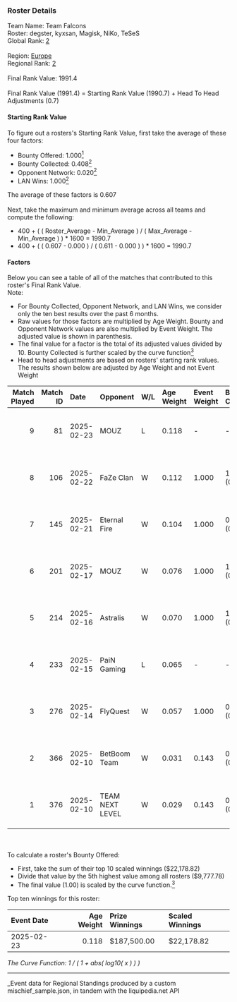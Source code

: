 ### Roster Details<br />
Team Name: Team Falcons<br />
Roster: degster, kyxsan, Magisk, NiKo, TeSeS<br />
Global Rank: [2](../../standings_global_2025_08_04.md)<br />
<br />
Region: [Europe]( ../../standings_europe_2025_08_04.md)<br />
Regional Rank: [2]( ../../standings_europe_2025_08_04.md)<br />
<br />
Final Rank Value:  1991.4<br />
<br />
Final Rank Value (1991.4) = Starting Rank Value (1990.7) + Head To Head Adjustments (0.7)<br />

#### Starting Rank Value<br />
To figure out a rosters's Starting Rank Value, first take the average of these four factors:<br />
- Bounty Offered: 1.000[<sup>1</sup>](#table2)
- Bounty Collected: 0.408[<sup>2</sup>](#table1)
- Opponent Network: 0.020[<sup>2</sup>](#table1)
- LAN Wins: 1.000[<sup>2</sup>](#table1)

The average of these factors is 0.607<br />
<br />
Next, take the maximum and minimum average across all teams and compute the following:<br />
- 400 + ( ( Roster_Average - Min_Average ) / ( Max_Average - Min_Average ) ) * 1600 = 1990.7
- 400 + ( ( 0.607 - 0.000 ) / ( 0.611 - 0.000 ) ) * 1600 = 1990.7


#### Factors<br />
Below you can see a table of all of the matches that contributed to this roster's Final Rank Value.<br />
Note:<br />

- For Bounty Collected, Opponent Network, and LAN Wins, we consider only the ten best results over the past 6 months.
- Raw values for those factors are multiplied by Age Weight. Bounty and Opponent Network values are also multiplied by Event Weight. The adjusted value is shown in parenthesis.
- The final value for a factor is the total of its adjusted values divided by 10. Bounty Collected is further scaled by the curve function[<sup>3</sup>](#curveFunction)
- Head to head adjustments are based on rosters' starting rank values. The results shown below are adjusted by Age Weight and not Event Weight
<span id="table1"></span><br />


| Match Played | Match ID | Date       | Opponent        | W/L | Age Weight | Event Weight | Bounty Collected | Opponent Network | LAN Wins  | H2H Adj. | Roster                               |
| -: | -: | :- | :- | :- | :- | :- | :- | :- | :- | -: | :- |
|            9 |       81 | 2025-02-23 | MOUZ            | L   | 0.118      | -            | -                | -                | -         |    -1.83 | degster, kyxsan, Magisk, NiKo, TeSeS |
|            8 |      106 | 2025-02-22 | FaZe Clan       | W   | 0.112      | 1.000        | 1.000 (0.112)    | 0.360 (0.040)    | 1 (0.112) |     1.57 | degster, kyxsan, Magisk, NiKo, TeSeS |
|            7 |      145 | 2025-02-21 | Eternal Fire    | W   | 0.104      | 1.000        | 0.856 (0.089)    | 0.308 (0.032)    | 1 (0.104) |     0.45 | degster, kyxsan, Magisk, NiKo, TeSeS |
|            6 |      201 | 2025-02-17 | MOUZ            | W   | 0.076      | 1.000        | 1.000 (0.076)    | 0.802 (0.061)    | 1 (0.076) |     1.23 | degster, kyxsan, Magisk, NiKo, TeSeS |
|            5 |      214 | 2025-02-16 | Astralis        | W   | 0.070      | 1.000        | 1.000 (0.070)    | 0.924 (0.064)    | 1 (0.070) |     1.06 | degster, kyxsan, Magisk, NiKo, TeSeS |
|            4 |      233 | 2025-02-15 | PaiN Gaming     | L   | 0.065      | -            | -                | -                | -         |    -1.76 | degster, kyxsan, Magisk, NiKo, TeSeS |
|            3 |      276 | 2025-02-14 | FlyQuest        | W   | 0.057      | 1.000        | 0.151 (0.009)    | 0.000 (0.000)    | 1 (0.057) |     0.00 | degster, kyxsan, Magisk, NiKo, TeSeS |
|            2 |      366 | 2025-02-10 | BetBoom Team    | W   | 0.031      | 0.143        | 0.000 (0.000)    | 0.104 (0.000)    | 0 (0.000) |     0.00 | degster, kyxsan, Magisk, NiKo, TeSeS |
|            1 |      376 | 2025-02-10 | TEAM NEXT LEVEL | W   | 0.029      | 0.143        | 0.000 (0.000)    | 0.056 (0.000)    | 0 (0.000) |     0.00 | degster, kyxsan, Magisk, NiKo, TeSeS |

<br />
<span id="table2"></span><br />
To calculate a roster's Bounty Offered:<br />

- First, take the sum of their top 10 scaled winnings ($22,178.82)
- Divide that value by the 5th highest value among all rosters ($9,777.78)
- The final value (1.00) is scaled by the curve function.[<sup>3</sup>](#curveFunction)

Top ten winnings for this roster:<br />

| Event Date | Age Weight | Prize Winnings | Scaled Winnings |
| :- | -: | :- | :- |
| 2025-02-23 |      0.118 | $187,500.00    | $22,178.82      |


<span id="curveFunction"></span>_The Curve Function: 1 / ( 1 + abs( log10( x ) ) )_<br />

---
_Event data for Regional Standings produced by a custom mischief_sample.json, in tandem with the liquipedia.net API<br />
